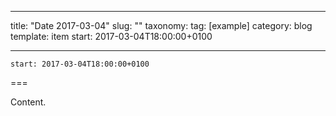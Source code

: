 
---
title: "Date 2017-03-04"
slug: ""
taxonomy:
tag: [example]
category: blog
template: item
start: 2017-03-04T18:00:00+0100

---

``start: 2017-03-04T18:00:00+0100``

===

Content.
